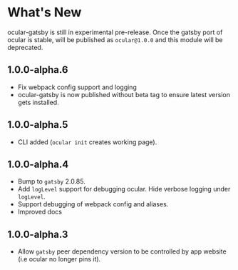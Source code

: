 # What's New

ocular-gatsby is still in experimental pre-release. Once the gatsby port of ocular is stable, will be published as `ocular@1.0.0` and this module will be deprecated.


## 1.0.0-alpha.6
- Fix webpack config support and logging
- ocular-gatsby is now published without beta tag to ensure latest version gets installed.

## 1.0.0-alpha.5
- CLI added (`ocular init` creates working page).

## 1.0.0-alpha.4
- Bump to `gatsby` 2.0.85.
- Add `logLevel` support for debugging ocular. Hide verbose logging under `logLevel`.
- Support debugging of webpack config and aliases.
- Improved docs

## 1.0.0-alpha.3
- Allow `gatsby` peer dependency version to be controlled by app website (i.e ocular no longer pins it).

